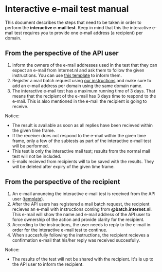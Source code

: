 # Interactive e-mail test manual

This document describes the steps that need to be taken in order to perform the **interactive e-mail test**. Keep in mind that this the interactive e-mail test requires you to provide one e-mail address (a recipient) per domain.

## From the perspective of the API user

1. Inform the owners of the e-mail addresses used in the test that they can expect an e-mail from Internet.nl and ask them to follow the given instructions. You can use [this template](https://github.com/internetstandards/Internet.nl-API-docs/blob/master/interactive-mail-test-announcement.md) to inform them. 
2. Register a mail batch request using [our instructions](https://github.com/NLnetLabs/Internet.nl/blob/new_forumstandaardisatie_custom_view/documentation/batch_http_api.md) and make sure to add an e-mail address per domain using the same domain name.
3. The interactive e-mail test has a maximum running time of 3 days. That means that the recipient of the e-mail has 3 days time to respond to the e-mail. This is also mentioned in the e-mail the recipient is going to receive.

Notice:
* The result is available as soon as all replies have been recieved within the given time frame.
* If the receiver does not respond to the e-mail within the given time frame, only a few of the subtests as part of the interactive e-mail test will be performed.
* This test is only the interactive mail test; results from the normal mail test will not be included.
* E-mails recieved from recipients will to be saved with the results. They will be deleted after expiry of the given time frame.

## From the perspective of the recipient
1. An e-mail anouncing the interactive e-mail test is received from the API user ([template](https://github.com/internetstandards/Internet.nl-API-docs/blob/master/interactive-mail-test-announcement.md)).
2. After the API users has registered a mail batch request, the recipient recieves an e-mail with instructions coming from **@batch.internet.nl**. This e-mail will show the name and e-mail address of the API user to force ownership of the action and provide clarity for the recipient.
3. According to the instructions, the user needs to reply to the e-mail in order for the interactive e-mail test to continue.
4. When succesfully following the instructions, the recipient recieves a confirmation e-mail that his/her reply was received succesfully.

Notice:
* The results of the test will not be shared with the recipient. It's is up to the API user to inform the recipient.
